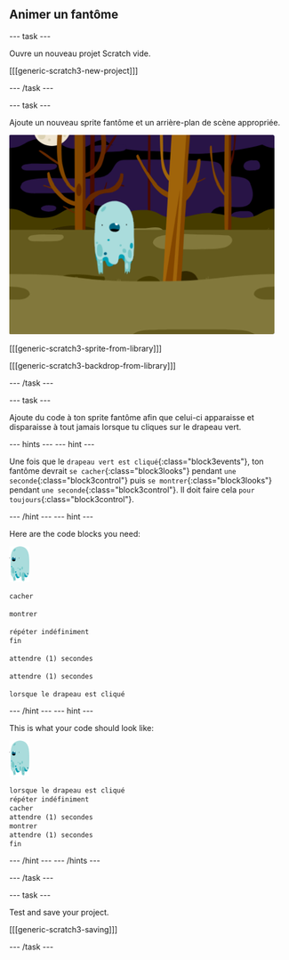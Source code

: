 ## Animer un fantôme

\--- task \---

Ouvre un nouveau projet Scratch vide.

[[[generic-scratch3-new-project]]]

\--- /task \---

\--- task \---

Ajoute un nouveau sprite fantôme et un arrière-plan de scène appropriée.

![capture d'écran](images/ghost-ghost.png)

[[[generic-scratch3-sprite-from-library]]]

[[[generic-scratch3-backdrop-from-library]]]

\--- /task \---

\--- task \---

Ajoute du code à ton sprite fantôme afin que celui-ci apparaisse et disparaisse à tout jamais lorsque tu cliques sur le drapeau vert.

\--- hints \--- \--- hint \---

Une fois que le `drapeau vert est cliqué`{:class="block3events"}, ton fantôme devrait `se cacher`{:class="block3looks"} pendant `une seconde`{:class="block3control"} puis `se montrer`{:class="block3looks"} pendant `une seconde`{:class="block3control"}. Il doit faire cela `pour toujours`{:class="block3control"}.

\--- /hint \--- \--- hint \---

Here are the code blocks you need:

![sprite-fantôme](images/ghost-sprite.png)

```blocks3
cacher

montrer

répéter indéfiniment
fin

attendre (1) secondes

attendre (1) secondes

lorsque le drapeau est cliqué
```

\--- /hint \--- \--- hint \---

This is what your code should look like:

![sprite-fantôme](images/ghost-sprite.png)

```blocks3
lorsque le drapeau est cliqué
répéter indéfiniment
cacher
attendre (1) secondes
montrer
attendre (1) secondes
fin
```

\--- /hint \--- \--- /hints \---

\--- /task \---

\--- task \---

Test and save your project.

[[[generic-scratch3-saving]]]

\--- /task \---